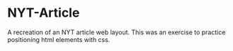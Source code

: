 # NYT-Article
A recreation of an NYT article web layout. This was an exercise to practice positioning html elements with css.
